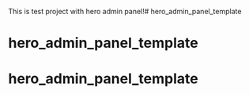 This is test project with hero admin panel!# hero_admin_panel_template
# hero_admin_panel_template
# hero_admin_panel_template
